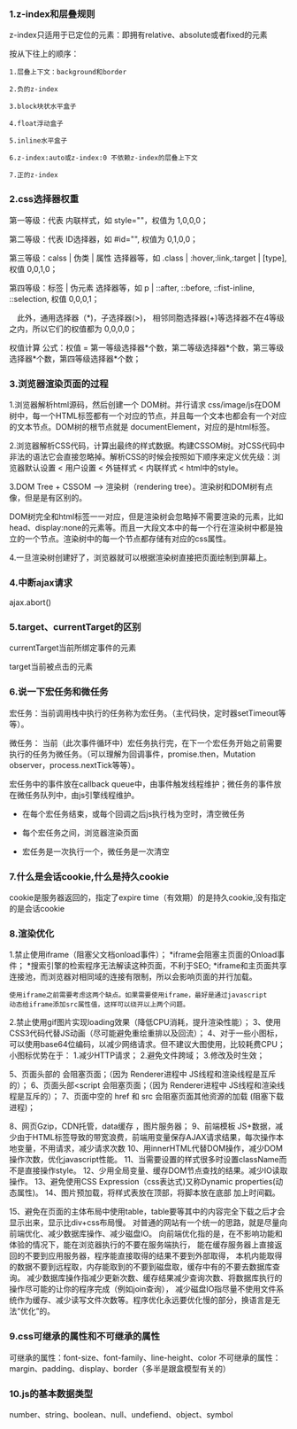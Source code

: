 ### 1.z-index和层叠规则

  z-index只适用于已定位的元素：即拥有relative、absolute或者fixed的元素

  按从下往上的顺序：

    1.层叠上下文：background和border

    2.负的z-index

    3.block块状水平盒子

    4.float浮动盒子

    5.inline水平盒子

    6.z-index:auto或z-index:0 不依赖z-index的层叠上下文

    7.正的z-index


### 2.css选择器权重

  第一等级：代表 内联样式，如 style=""，权值为 1,0,0,0；

  第二等级：代表 ID选择器，如 #id="", 权值为 0,1,0,0；

  第三等级：calss | 伪类 | 属性 选择器等，如 .class | :hover,:link,:target | [type], 权值 0,0,1,0；

  第四等级：标签 | 伪元素 选择器等，如 p | ::after, ::before, ::fist-inline, ::selection, 权值 0,0,0,1；

　此外，通用选择器（*)，子选择器(>)， 相邻同胞选择器(+)等选择器不在4等级之内，所以它们的权值都为 0,0,0,0；

  权值计算 公式：权值 = 第一等级选择器\*个数，第二等级选择器\*个数，第三等级选择器\*个数，第四等级选择器\*个数；


### 3.浏览器渲染页面的过程

  1.浏览器解析html源码，然后创建一个 DOM树。并行请求 css/image/js在DOM树中，每一个HTML标签都有一个对应的节点，并且每一个文本也都会有一个对应的文本节点。DOM树的根节点就是 documentElement，对应的是html标签。

  2.浏览器解析CSS代码，计算出最终的样式数据。构建CSSOM树。对CSS代码中非法的语法它会直接忽略掉。解析CSS的时候会按照如下顺序来定义优先级：浏览器默认设置 < 用户设置 < 外链样式 < 内联样式 < html中的style。

  3.DOM Tree + CSSOM --> 渲染树（rendering tree）。渲染树和DOM树有点像，但是是有区别的。

  DOM树完全和html标签一一对应，但是渲染树会忽略掉不需要渲染的元素，比如head、display:none的元素等。而且一大段文本中的每一个行在渲染树中都是独立的一个节点。渲染树中的每一个节点都存储有对应的css属性。

  4.一旦渲染树创建好了，浏览器就可以根据渲染树直接把页面绘制到屏幕上。


### 4.中断ajax请求

  ajax.abort()


### 5.target、currentTarget的区别

  currentTarget当前所绑定事件的元素

  target当前被点击的元素  


### 6.说一下宏任务和微任务

  宏任务：当前调用栈中执行的任务称为宏任务。（主代码快，定时器setTimeout等等）。
  
  微任务： 当前（此次事件循环中）宏任务执行完，在下一个宏任务开始之前需要执行的任务为微任务。（可以理解为回调事件，promise.then，Mutation observer，process.nextTick等等）。

  宏任务中的事件放在callback queue中，由事件触发线程维护；微任务的事件放在微任务队列中，由js引擎线程维护。

  - 在每个宏任务结束，或每个回调之后js执行栈为空时，清空微任务

  - 每个宏任务之间，浏览器渲染页面

  - 宏任务是一次执行一个，微任务是一次清空


### 7.什么是会话cookie,什么是持久cookie

  cookie是服务器返回的，指定了expire time（有效期）的是持久cookie,没有指定的是会话cookie


### 8.渲染优化

  1.禁止使用iframe（阻塞父文档onload事件）；
    *iframe会阻塞主页面的Onload事件；
    *搜索引擎的检索程序无法解读这种页面，不利于SEO;
    *iframe和主页面共享连接池，而浏览器对相同域的连接有限制，所以会影响页面的并行加载。

    使用iframe之前需要考虑这两个缺点。如果需要使用iframe，最好是通过javascript
    动态给iframe添加src属性值，这样可以绕开以上两个问题。

  2.禁止使用gif图片实现loading效果（降低CPU消耗，提升渲染性能）；
  3、使用CSS3代码代替JS动画（尽可能避免重绘重排以及回流）；
  4、对于一些小图标，可以使用base64位编码，以减少网络请求。但不建议大图使用，比较耗费CPU；
    小图标优势在于：
    1.减少HTTP请求；
    2.避免文件跨域；
    3.修改及时生效；

  5、页面头部的<style></style> 会阻塞页面；（因为 Renderer进程中 JS线程和渲染线程是互斥的）；
  6、页面头部<script</script> 会阻塞页面；（因为 Renderer进程中 JS线程和渲染线程是互斥的）；
  7、页面中空的 href 和 src 会阻塞页面其他资源的加载 (阻塞下载进程)；
    
  8、网页Gzip，CDN托管，data缓存 ，图片服务器；
  9、前端模板 JS+数据，减少由于HTML标签导致的带宽浪费，前端用变量保存AJAX请求结果，每次操作本地变量，不用请求，减少请求次数
  10、用innerHTML代替DOM操作，减少DOM操作次数，优化javascript性能。
  11、当需要设置的样式很多时设置className而不是直接操作style。
  12、少用全局变量、缓存DOM节点查找的结果。减少IO读取操作。
  13、避免使用CSS Expression（css表达式)又称Dynamic properties(动态属性)。
  14、图片预加载，将样式表放在顶部，将脚本放在底部  加上时间戳。

  15、避免在页面的主体布局中使用table，table要等其中的内容完全下载之后才会显示出来，显示比div+css布局慢。
       对普通的网站有一个统一的思路，就是尽量向前端优化、减少数据库操作、减少磁盘IO。
       向前端优化指的是，在不影响功能和体验的情况下，能在浏览器执行的不要在服务端执行，
       能在缓存服务器上直接返回的不要到应用服务器，程序能直接取得的结果不要到外部取得，
       本机内能取得的数据不要到远程取，内存能取到的不要到磁盘取，缓存中有的不要去数据库查询。
       减少数据库操作指减少更新次数、缓存结果减少查询次数、将数据库执行的操作尽可能的让你的程序完成（例如join查询），
       减少磁盘IO指尽量不使用文件系统作为缓存、减少读写文件次数等。程序优化永远要优化慢的部分，换语言是无法“优化”的。


### 9.css可继承的属性和不可继承的属性

  可继承的属性：font-size、font-family、line-height、color
  不可继承的属性：margin、padding、display、border（多半是跟盒模型有关的）


### 10.js的基本数据类型

  number、string、boolean、null、undefiend、object、symbol